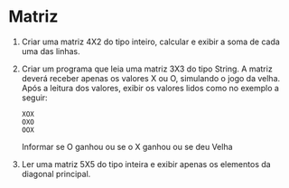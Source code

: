 # Matriz

1. Criar uma matriz 4X2 do tipo inteiro, calcular e exibir a soma de cada uma das linhas.

2. Criar um programa que leia uma matriz 3X3 do tipo String. A matriz deverá receber apenas os valores X ou O, simulando o jogo da velha. Após a leitura dos valores, exibir os valores lidos como no exemplo a seguir:
    ```
    XOX
    OXO
    OOX
    ```
    Informar se O ganhou ou se o X ganhou ou se deu Velha

3. Ler uma matriz 5X5 do tipo inteira e exibir apenas os elementos da diagonal principal.
